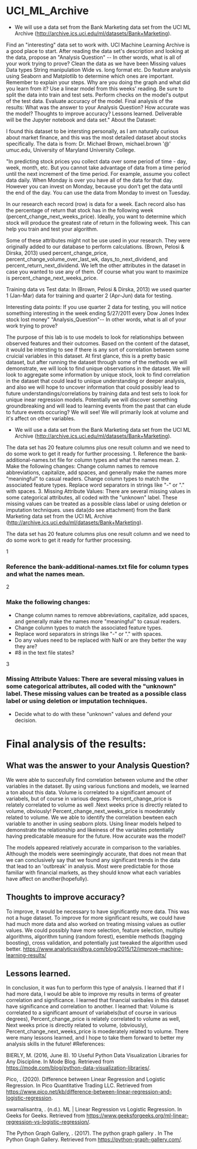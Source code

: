 # UCI_ML_Archive
- We will use a data set from the Bank Marketing data set from the UCI ML Archive (http://archive.ics.uci.edu/ml/datasets/Bank+Marketing).  

Find an "interesting" data set to work with. UCI Machine Learning Archive is a good place to start. After reading the data set's description and looking at the data, propose an "Analysis Question" -- In other words, what is all of your work trying to prove? Clean the data as we have been Missing values Data types String manipulation Wide vs. long format etc. Do feature analysis using Seaborn and Matplotlib to determine which ones are important. Remember to explain your steps. Why are you doing the graph and what did you learn from it? Use a linear model from this weeks' reading. Be sure to split the data into train and test sets. Perform checks on the model's output of the test data. Evaluate accuracy of the model. Final analysis of the results: What was the answer to your Analysis Question? How accurate was the model? Thoughts to improve accuracy? Lessons learned. Deliverable will be the Jupyter notebook and data set."
About the Dataset:

I found this dataset to be intersting personally, as I am naturally curious about market finance, and this was the most detailed dataset about stocks specifically. The data is from: Dr. Michael Brown, michael.brown '@' umuc.edu, University of Maryland University College.

"In predicting stock prices you collect data over some period of time - day, week, month, etc. But you cannot take advantage of data from a time period until the next increment of the time period. For example, assume you collect data daily. When Monday is over you have all of the data for that day. However you can invest on Monday, because you don't get the data until the end of the day. You can use the data from Monday to invest on Tuesday.

In our research each record (row) is data for a week. Each record also has the percentage of return that stock has in the following week (percent_change_next_weeks_price). Ideally, you want to determine which stock will produce the greatest rate of return in the following week. This can help you train and test your algorithm.

Some of these attributes might not be use used in your research. They were originally added to our database to perform calculations. (Brown, Pelosi & Dirska, 2013) used percent_change_price, percent_change_volume_over_last_wk, days_to_next_dividend, and percent_return_next_dividend. We left the other attributes in the dataset in case you wanted to use any of them. Of course what you want to maximize is percent_change_next_weeks_price.

Training data vs Test data: In (Brown, Pelosi & Dirska, 2013) we used quarter 1 (Jan-Mar) data for training and quarter 2 (Apr-Jun) data for testing.

Interesting data points: If you use quarter 2 data for testing, you will notice something interesting in the week ending 5/27/2011 every Dow Jones Index stock lost money"
"Analysis_Question"-- In other words, what is all of your work trying to prove?

The purpose of this lab is to use models to look for relationships between observed features and their outcomes. Based on the content of the dataset, it would be intersting to see if there is any sort of correlation between some cruicial variables in this dataset. At first glance, this is a pretty basic dataset, but after running the dataset through some of the methods we will demonstrate, we will look to find unique observations in the dataset. We will look to aggregate some information by unique stock, look to find correlation in the dataset that could lead to uniique understanding or deeper analysis, and also we will hope to uncover information that could possibly lead to future understandings/correlations by training data and test sets to look for unique inear regression models. Potentially we will discover something groundbreaking and will lead to learning events from the past that can elude to future events occuring? We will see! We will primarily look at volume and it's affect on other variables.

- We will use a data set from the Bank Marketing data set from the UCI ML Archive (http://archive.ics.uci.edu/ml/datasets/Bank+Marketing).  


The data set has 20 feature columns plus one result column and we need to do some work to get it ready for further processing.  1. Reference the bank-additional-names.txt file for column types and what the names mean.  2. Make the following changes: Change column names to remove abbreviations, capitalize, add spaces, and generally make the names more "meaningful" to casual readers. Change column types to match the associated feature types. Replace word separators in strings like "-" or "." with spaces. 3. Missing Attribute Values: There are several missing values in some categorical attributes, all coded with the "unknown" label. These missing values can be treated as a possible class label or using deletion or imputation techniques.
uses data(do see attachment) from the Bank Marketing data set from the UCI ML Archive (http://archive.ics.uci.edu/ml/datasets/Bank+Marketing).

The data set has 20 feature columns plus one result column and we need to do some work to get it ready for further processing.

1
### Reference the bank-additional-names.txt file for column types and what the names mean.

2
### Make the following changes:

- Change column names to remove abbreviations, capitalize, add spaces, and generally make the names more "meaningful" to casual readers.
- Change column types to match the associated feature types.
- Replace word separators in strings like "-" or "." with spaces.
- Do any values need to be replaced with NaN or are they better the way they are?
- #8 in the text file states?

3
### Missing Attribute Values: There are several missing values in some categorical attributes, all coded with the "unknown" label. These missing values can be treated as a possible class label or using deletion or imputation techniques.

- Decide what to do with these "unknown" values and defend your decision.

# Final analysis of the results:
## What was the answer to your Analysis Question?

We were able to succesfully find correlation between volume and the other variables in the dataset. By using various functions and models, we learned a ton about this data. Volume is correlated to a significant amount of variabels, but of course in various degrees. Percent_change_price is relately correlated to volume as well .Next weeks price is directly related to volume, obviously! Percent_change_next_weeks_price is moederately related to volume. We we able to identify the correlation bewteen each variable to another in using seaborn plots. Using linear models helped to demonstrate the relationship and likeiness of the variables potentially having predicatable measure for the future.
How accurate was the model?

The models appeared relatively accurate in comparison to the variables. Although the models were seemingingly accurate, that does not mean that we can conclusively say that we found any significant trends in the data that lead to an 'outbreak' in analysis. Most were predictable for those familiar with financial markets, as they should know what each variables have affect on another(hopefully).
## Thoughts to improve accuracy?

To improve, it would be necessary to have significantly more data. This was not a huge dataset. To improve for more significant results, we could have had much more data and also worked on treating missing values as outlier values. We could possibly have more selection, feature selection, multiple algorithms, algorithm tuning (random forest), esemble methods (bagging boosting), cross validation, and potentially just tweaked the algorithm used better. https://www.analyticsvidhya.com/blog/2015/12/improve-machine-learning-results/
## Lessons learned.

In conclusion, it was fun to perform this type of analysis. I learned that if I had more data, I would be able to improve my results in terms of greater correlation and significance. I learned that financial varibales in this dataset have significance and correlation to another. I learned that: Volume is correlated to a significant amount of variabels(but of course in various degrees), Percent_change_price is relately correlated to volume as well, Next weeks price is directly related to volume, (obviously), Percent_change_next_weeks_price is moederately related to volume. There were many lessons learned, and I hope to take them forward to better my analysis skills in the future!
#References:

BIERLY, M. (2016, June 8). 10 Useful Python Data Visualization Libraries for Any Discipline. In Mode Blog. Retrieved from https://mode.com/blog/python-data-visualization-libraries/.

Pico, . (2020). Difference between Linear Regression and Logistic Regression. In Pico Quantitative Trading LLC. Retrieved from https://www.pico.net/kb/difference-between-linear-regression-and-logistic-regression.

swarnalisantra, . (n.d.). ML | Linear Regression vs Logistic Regression. In Geeks for Geeks. Retrieved from https://www.geeksforgeeks.org/ml-linear-regression-vs-logistic-regression/.

The Python Graph Gallery, . (2017). The python graph gallery . In The Python Graph Gallery. Retrieved from https://python-graph-gallery.com/.

